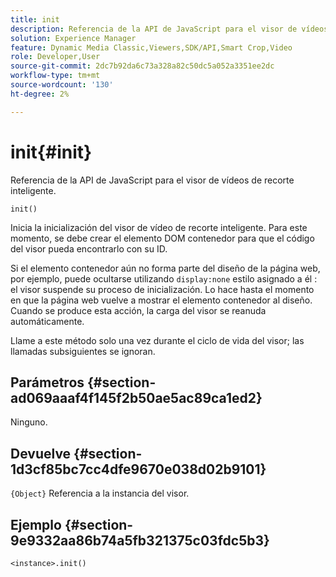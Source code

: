 ```yaml
---
title: init
description: Referencia de la API de JavaScript para el visor de vídeos de recorte inteligente.
solution: Experience Manager
feature: Dynamic Media Classic,Viewers,SDK/API,Smart Crop,Video
role: Developer,User
source-git-commit: 2dc7b92da6c73a328a82c50dc5a052a3351ee2dc
workflow-type: tm+mt
source-wordcount: '130'
ht-degree: 2%

---
```


# init{#init}

Referencia de la API de JavaScript para el visor de vídeos de recorte inteligente.

`init()`

Inicia la inicialización del visor de vídeo de recorte inteligente. Para este momento, se debe crear el elemento DOM contenedor para que el código del visor pueda encontrarlo con su ID.

Si el elemento contenedor aún no forma parte del diseño de la página web, por ejemplo, puede ocultarse utilizando `display:none` estilo asignado a él : el visor suspende su proceso de inicialización. Lo hace hasta el momento en que la página web vuelve a mostrar el elemento contenedor al diseño. Cuando se produce esta acción, la carga del visor se reanuda automáticamente.

Llame a este método solo una vez durante el ciclo de vida del visor; las llamadas subsiguientes se ignoran.

## Parámetros {#section-ad069aaaf4f145f2b50ae5ac89ca1ed2}

Ninguno.

## Devuelve {#section-1d3cf85bc7cc4dfe9670e038d02b9101}

`{Object}` Referencia a la instancia del visor.

## Ejemplo {#section-9e9332aa86b74a5fb321375c03fdc5b3}

```
<instance>.init()
```
